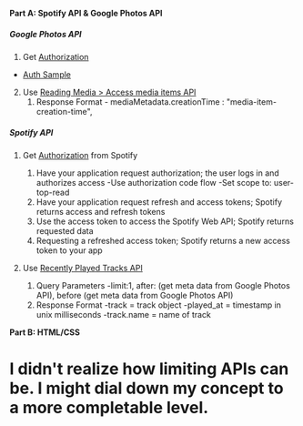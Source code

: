 **Part A: Spotify API & Google Photos API**

##### Google Photos API
1. Get [Authorization](https://developers.google.com/identity/protocols/oauth2/javascript-implicit-flow)
- [Auth Sample](https://github.com/google/google-api-javascript-client/blob/master/samples/authSample.html)

2. Use [Reading Media > Access media items API](https://developers.google.com/photos/library/guides/access-media-items)
    1. Response Format
            - mediaMetadata.creationTime : "media-item-creation-time",
      
##### Spotify API
1. Get [Authorization](https://developer.spotify.com/documentation/general/guides/authorization-guide/#list-of-scopes) from Spotify 
    1. Have your application request authorization; the user logs in and authorizes access
        -Use authorization code flow
        -Set scope to: user-top-read
    2. Have your application request refresh and access tokens; Spotify returns access and refresh tokens
    3. Use the access token to access the Spotify Web API; Spotify returns requested data
    4. Requesting a refreshed access token; Spotify returns a new access token to your app
  
2. Use [Recently Played Tracks API](https://developer.spotify.com/documentation/web-api/reference/player/get-recently-played/)
    1. Query Parameters
        -limit:1, after: (get meta data from Google Photos API), before (get meta data from Google Photos API)
    2. Response Format
        -track = track object
        -played_at = timestamp in unix milliseconds
        -track.name = name of track

**Part B: HTML/CSS**

# I didn't realize how limiting APIs can be. I might dial down my concept to a more completable level.
